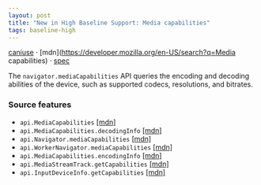 ```yaml
---
layout: post
title: "New in High Baseline Support: Media capabilities"
tags: baseline-high
---
```


[caniuse](https://caniuse.com/?search=media-capabilities) · [mdn](https://developer.mozilla.org/en-US/search?q=Media capabilities) · [spec](https://w3c.github.io/media-capabilities/)

The `navigator.mediaCapabilities` API queries the encoding and decoding abilities of the device, such as supported codecs, resolutions, and bitrates.

### Source features

- ``api.MediaCapabilities`` [[mdn]](https://developer.mozilla.org/en-US/search?q=api.MediaCapabilities)
- ``api.MediaCapabilities.decodingInfo`` [[mdn]](https://developer.mozilla.org/en-US/search?q=api.MediaCapabilities.decodingInfo)
- ``api.Navigator.mediaCapabilities`` [[mdn]](https://developer.mozilla.org/en-US/search?q=api.Navigator.mediaCapabilities)
- ``api.WorkerNavigator.mediaCapabilities`` [[mdn]](https://developer.mozilla.org/en-US/search?q=api.WorkerNavigator.mediaCapabilities)
- ``api.MediaCapabilities.encodingInfo`` [[mdn]](https://developer.mozilla.org/en-US/search?q=api.MediaCapabilities.encodingInfo)
- ``api.MediaStreamTrack.getCapabilities`` [[mdn]](https://developer.mozilla.org/en-US/search?q=api.MediaStreamTrack.getCapabilities)
- ``api.InputDeviceInfo.getCapabilities`` [[mdn]](https://developer.mozilla.org/en-US/search?q=api.InputDeviceInfo.getCapabilities)
